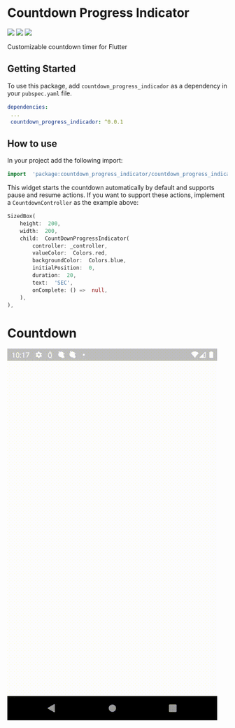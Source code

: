 # Countdown Progress Indicator

![](https://badges.fyi/github/latest-tag/AndresR173/countdown_progress_indicator)
![](https://badges.fyi/github/stars/AndresR173/countdown_progress_indicator)
![](https://badges.fyi/github/license/AndresR173/countdown_progress_indicator)

Customizable countdown timer for Flutter

## Getting Started

To use this package, add `countdown_progress_indicador` as a dependency in your `pubspec.yaml` file.

```yaml
dependencies:
 ...
 countdown_progress_indicador: ^0.0.1
```

## How to use

In your project add the following import:

```dart
import  'package:countdown_progress_indicator/countdown_progress_indicator.dart';
```

This widget starts the countdown automatically by default and supports pause and resume actions.
If you want to support these actions, implement a `CountdownController` as the example above:

```dart
SizedBox(
	height:  200,
	width:  200,
	child:  CountDownProgressIndicator(
		controller: _controller,
		valueColor:  Colors.red,
		backgroundColor:  Colors.blue,
		initialPosition:  0,
		duration:  20,
		text:  'SEC',
		onComplete: () =>  null,
	),
),
```

# Countdown

![countdown](https://github.com/AndresR173/countdown_progress_indicator/blob/main/src/img/countdown.gif)

